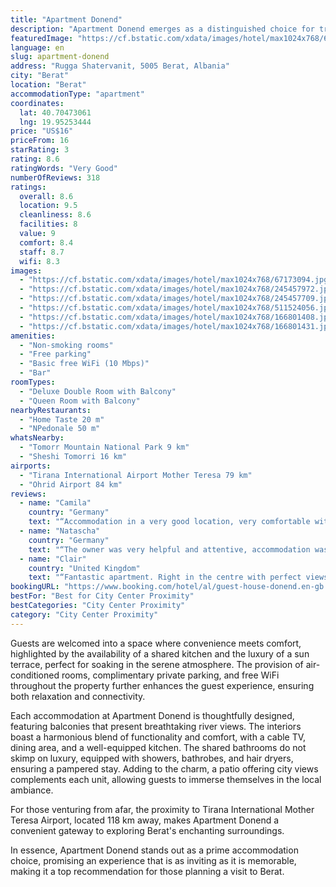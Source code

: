 ```yaml
---
title: "Apartment Donend"
description: "Apartment Donend emerges as a distinguished choice for travelers seeking comfort and convenience in the heart of Berat."
featuredImage: "https://cf.bstatic.com/xdata/images/hotel/max1024x768/67173094.jpg?k=d56bdb2001b55db75007ee85e37d5c9b0dfca6974876f1f14b5de6f1324ebdae&o=&hp=1"
language: en
slug: apartment-donend
address: "Rugga Shatervanit, 5005 Berat, Albania"
city: "Berat"
location: "Berat"
accommodationType: "apartment"
coordinates:
  lat: 40.70473061
  lng: 19.95253444
price: "US$16"
priceFrom: 16
starRating: 3
rating: 8.6
ratingWords: "Very Good"
numberOfReviews: 318
ratings:
  overall: 8.6
  location: 9.5
  cleanliness: 8.6
  facilities: 8
  value: 9
  comfort: 8.4
  staff: 8.7
  wifi: 8.3
images:
  - "https://cf.bstatic.com/xdata/images/hotel/max1024x768/67173094.jpg?k=d56bdb2001b55db75007ee85e37d5c9b0dfca6974876f1f14b5de6f1324ebdae&o=&hp=1"
  - "https://cf.bstatic.com/xdata/images/hotel/max1024x768/245457972.jpg?k=bb22e8589cdca605f1b0d30e4bd1941c6e0faf1a3b572e667bbbab948b10d8d8&o=&hp=1"
  - "https://cf.bstatic.com/xdata/images/hotel/max1024x768/245457709.jpg?k=d2b61fc4814e146fa066c792fb40ccef7564510197b0ffde54b19b029c36a786&o=&hp=1"
  - "https://cf.bstatic.com/xdata/images/hotel/max1024x768/511524056.jpg?k=51ed992bd14afae6f54cba4f00572c0c9d9cb319a15bad226a40d2626918abfe&o=&hp=1"
  - "https://cf.bstatic.com/xdata/images/hotel/max1024x768/166801408.jpg?k=b2ea965bc4fcd7a6e25d7ac77c0753647a8ac0f197bcb9e8e3599625e1b44574&o=&hp=1"
  - "https://cf.bstatic.com/xdata/images/hotel/max1024x768/166801431.jpg?k=8c7c215167500fa835e47e4bb898757d3ca7765c525a071b08ea5fb0c8f53f48&o=&hp=1"
amenities:
  - "Non-smoking rooms"
  - "Free parking"
  - "Basic free WiFi (10 Mbps)"
  - "Bar"
roomTypes:
  - "Deluxe Double Room with Balcony"
  - "Queen Room with Balcony"
nearbyRestaurants:
  - "Home Taste 20 m"
  - "NPedonale 50 m"
whatsNearby:
  - "Tomorr Mountain National Park 9 km"
  - "Sheshi Tomorri 16 km"
airports:
  - "Tirana International Airport Mother Teresa 79 km"
  - "Ohrid Airport 84 km"
reviews:
  - name: "Camila"
    country: "Germany"
    text: "“Accommodation in a very good location, very comfortable with its own terrace and well-equipped kitchen.”"
  - name: "Natascha"
    country: "Germany"
    text: "“The owner was very helpful and attentive, accommodation was right in the city center, the apartment had all necessary amenities and was super cozy.”"
  - name: "Clair"
    country: "United Kingdom"
    text: "“Fantastic apartment. Right in the centre with perfect views of the river and all the pretty houses. Bus stop uis opposite .perfect location and helpful host”"
bookingURL: "https://www.booking.com/hotel/al/guest-house-donend.en-gb.html?aid=8035640"
bestFor: "Best for City Center Proximity"
bestCategories: "City Center Proximity"
category: "City Center Proximity"
---
```


Guests are welcomed into a space where convenience meets comfort, highlighted by the availability of a shared kitchen and the luxury of a sun terrace, perfect for soaking in the serene atmosphere. The provision of air-conditioned rooms, complimentary private parking, and free WiFi throughout the property further enhances the guest experience, ensuring both relaxation and connectivity.

Each accommodation at Apartment Donend is thoughtfully designed, featuring balconies that present breathtaking river views. The interiors boast a harmonious blend of functionality and comfort, with a cable TV, dining area, and a well-equipped kitchen. The shared bathrooms do not skimp on luxury, equipped with showers, bathrobes, and hair dryers, ensuring a pampered stay. Adding to the charm, a patio offering city views complements each unit, allowing guests to immerse themselves in the local ambiance.

For those venturing from afar, the proximity to Tirana International Mother Teresa Airport, located 118 km away, makes Apartment Donend a convenient gateway to exploring Berat's enchanting surroundings.

In essence, Apartment Donend stands out as a prime accommodation choice, promising an experience that is as inviting as it is memorable, making it a top recommendation for those planning a visit to Berat.